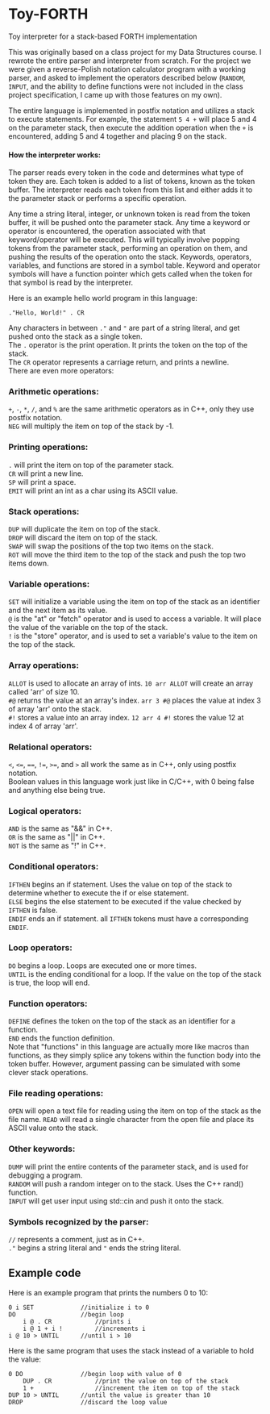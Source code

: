 # Toy-FORTH
Toy interpreter for a stack-based FORTH implementation

This was originally based on a class project for my Data Structures course. I rewrote the entire parser and interpreter from scratch. For the project we were given a reverse-Polish notation calculator program with a working parser, and asked to implement the operators described below (`RANDOM`, `INPUT`, and the ability to define functions were not included in the class project specification, I came up with those features on my own).  

The entire language is implemented in postfix notation and utilizes a stack to execute statements. For example, the statement `5 4 +` will place 5 and 4 on the parameter stack, then execute the addition operation when the `+` is encountered, adding 5 and 4 together and placing 9 on the stack.  

#### How the interpreter works:
The parser reads every token in the code and determines what type of token they are. Each token is added to a list of tokens, known as the token buffer. The interpreter reads each token from this list and either adds it to the parameter stack or performs a specific operation.  

Any time a string literal, integer, or unknown token is read from the token buffer, it will be pushed onto the parameter stack. Any time a keyword or operator is encountered, the operation associated with that keyword/operator will be executed. This will typically involve popping tokens from the parameter stack, performing an operation on them, and pushing the results of the operation onto the stack. Keywords, operators, variables, and functions are stored in a symbol table. Keyword and operator symbols will have a function pointer which gets called when the token for that symbol is read by the interpreter.  

Here is an example hello world program in this language:  

  `."Hello, World!" . CR`
  
Any characters in between `."` and `"` are part of a string literal, and get pushed onto the stack as a single token.  
The `.` operator is the print operation. It prints the token on the top of the stack.  
The `CR` operator represents a carriage return, and prints a newline.  
There are even more operators:  

### Arithmetic operations:  
`+`, `-`, `*`, `/`, and `%` are the same arithmetic operators as in C++, only they use postfix notation.  
`NEG` will multiply the item on top of the stack by -1.  

### Printing operations:  
`.` will print the item on top of the parameter stack.  
`CR` will print a new line.  
`SP` will print a space.  
`EMIT` will print an int as a char using its ASCII value.

### Stack operations:  
`DUP` will duplicate the item on top of the stack.  
`DROP` will discard the item on top of the stack.  
`SWAP` will swap the positions of the top two items on the stack.  
`ROT` will move the third item to the top of the stack and push the top two items down.  

### Variable operations:  
`SET` will initialize a variable using the item on top of the stack as an identifier and the next item as its value.  
`@` is the "at" or "fetch" operator and is used to access a variable. It will place the value of the variable on the top of the stack.  
`!` is the "store" operator, and is used to set a variable's value to the item on the top of the stack.  

### Array operations:
`ALLOT` is used to allocate an array of ints. `10 arr ALLOT` will create an array called 'arr' of size 10.  
`#@` returns the value at an array's index. `arr 3 #@` places the value at index 3 of array 'arr' onto the stack.  
`#!` stores a value into an array index. `12 arr 4 #!` stores the value 12 at index 4 of array 'arr'.  

### Relational operators:  
`<`, `<=`, `==`, `!=`, `>=`, and `>` all work the same as in C++, only using postfix notation.  
Boolean values in this language work just like in C/C++, with 0 being false and anything else being true.  

### Logical operators:  
`AND` is the same as "&&" in C++.  
`OR` is the same as "||" in C++.  
`NOT` is the same as "!" in C++.  

### Conditional operators:  
`IFTHEN` begins an if statement. Uses the value on top of the stack to determine whether to execute the if or else statement.  
`ELSE` begins the else statement to be executed if the value checked by `IFTHEN` is false.  
`ENDIF` ends an if statement. all `IFTHEN` tokens must have a corresponding `ENDIF`.  

### Loop operators:  
`DO` begins a loop. Loops are executed one or more times.  
`UNTIL` is the ending conditional for a loop. If the value on the top of the stack is true, the loop will end.  

### Function operators:  
`DEFINE` defines the token on the top of the stack as an identifier for a function.  
`END` ends the function definition.  
Note that "functions" in this language are actually more like macros than functions, as they simply splice any tokens within the function body into the token buffer. However, argument passing can be simulated with some clever stack operations.

### File reading operations:
`OPEN` will open a text file for reading using the item on top of the stack as the file name.
`READ` will read a single character from the open file and place its ASCII value onto the stack.

### Other keywords:  
`DUMP` will print the entire contents of the parameter stack, and is used for debugging a program.  
`RANDOM` will push a random integer on to the stack. Uses the C++ rand() function.  
`INPUT` will get user input using std::cin and push it onto the stack.  

### Symbols recognized by the parser:
`//` represents a comment, just as in C++.  
`."` begins a string literal and `"` ends the string literal.  

## Example code  
Here is an example program that prints the numbers 0 to 10:  
```
0 i SET             //initialize i to 0
DO                  //begin loop
    i @ . CR            //prints i
    i @ 1 + i !         //increments i
i @ 10 > UNTIL      //until i > 10
```

Here is the same program that uses the stack instead of a variable to hold the value:  
```
0 DO                //begin loop with value of 0
    DUP . CR            //print the value on top of the stack
    1 +                 //increment the item on top of the stack
DUP 10 > UNTIL      //until the value is greater than 10
DROP                //discard the loop value
```
    
